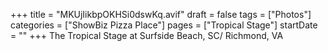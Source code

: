 +++
title = "MKUjIikbpOKHSi0dswKq.avif"
draft = false
tags = ["Photos"]
categories = ["ShowBiz Pizza Place"]
pages = ["Tropical Stage"]
startDate = ""
+++
The Tropical Stage at Surfside Beach, SC/ Richmond, VA
